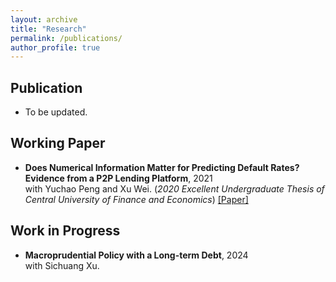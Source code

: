 ```yaml
---
layout: archive
title: "Research"
permalink: /publications/
author_profile: true
---
```


Publication
----------
* To be updated.

Working Paper
----------
* **Does Numerical Information Matter for Predicting Default Rates? Evidence from a P2P Lending Platform**, 2021 <br>
with Yuchao Peng and Xu Wei. (*2020 Excellent Undergraduate Thesis of Central University of Finance and Economics*) 
[[Paper]](../assets/Numerical2021.pdf)

Work in Progress
----------
* **Macroprudential Policy with a Long-term Debt**, 2024 <br>
with Sichuang Xu.
